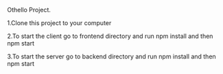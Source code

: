 Othello Project.

1.Clone this project to your computer

2.To start the client go to frontend directory and run npm install and then npm start

3.To start the server go to backend directory and run npm install and then npm start
    
